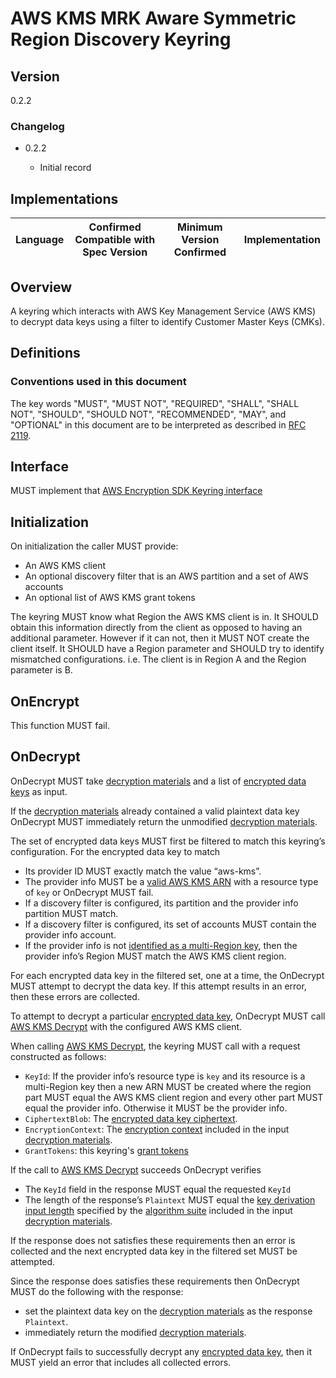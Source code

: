 [//]: # "Copyright Amazon.com Inc. or its affiliates. All Rights Reserved."
[//]: # "SPDX-License-Identifier: CC-BY-SA-4.0"

# AWS KMS MRK Aware Symmetric Region Discovery Keyring

## Version

0.2.2

### Changelog

- 0.2.2

  - Initial record

## Implementations

| Language | Confirmed Compatible with Spec Version | Minimum Version Confirmed | Implementation |
| -------- | -------------------------------------- | ------------------------- | -------------- |

## Overview

A keyring which interacts with AWS Key Management Service (AWS KMS)
to decrypt data keys using a filter to identify Customer Master Keys (CMKs).

## Definitions

### Conventions used in this document

The key words "MUST", "MUST NOT", "REQUIRED", "SHALL", "SHALL NOT", "SHOULD", "SHOULD NOT", "RECOMMENDED", "MAY", and "OPTIONAL"
in this document are to be interpreted as described in [RFC 2119](https://tools.ietf.org/html/rfc2119).

## Interface

MUST implement that [AWS Encryption SDK Keyring interface](../keyring-interface.md#interface)

## Initialization

On initialization the caller MUST provide:

- An AWS KMS client
- An optional discovery filter that is an AWS partition and a set of AWS accounts
- An optional list of AWS KMS grant tokens

The keyring MUST know what Region the AWS KMS client is in.
It SHOULD obtain this information directly from the client as opposed to having an additional parameter.
However if it can not, then it MUST NOT create the client itself.
It SHOULD have a Region parameter and SHOULD try to identify mismatched configurations.
i.e. The client is in Region A and the Region parameter is B.

## OnEncrypt

This function MUST fail.

## OnDecrypt

OnDecrypt MUST take [decryption materials](structures.md#decryption-materials) and
a list of [encrypted data keys](structures.md#encrypted-data-key) as input.

If the [decryption materials](structures.md#decryption-materials) already contained a valid plaintext data key
OnDecrypt MUST immediately return the unmodified [decryption materials](structures.md#decryption-materials).

The set of encrypted data keys MUST first be filtered to match this keyring’s configuration.
For the encrypted data key to match

- Its provider ID MUST exactly match the value “aws-kms”.
- The provider info MUST be a [valid AWS KMS ARN](aws-kms-key-arn.md#a-valid-aws-kms-arn) with a resource type of `key` or OnDecrypt MUST fail.
- If a discovery filter is configured, its partition and the provider info partition MUST match.
- If a discovery filter is configured, its set of accounts MUST contain the provider info account.
- If the provider info is not [identified as a multi-Region key](aws-kms-key-arn.md#identifying-an-aws-kms-multi-region-key), then the provider info’s Region MUST match the AWS KMS client region.

For each encrypted data key in the filtered set, one at a time, the OnDecrypt MUST attempt to decrypt the data key. If this attempt results in an error, then these errors are collected.

To attempt to decrypt a particular [encrypted data key](structures.md#encrypted-data-key),
OnDecrypt MUST call [AWS KMS Decrypt](https://docs.aws.amazon.com/kms/latest/APIReference/API_Decrypt.html) with the configured AWS KMS client.

When calling [AWS KMS Decrypt](https://docs.aws.amazon.com/kms/latest/APIReference/API_Decrypt.html), the keyring MUST call with a request constructed as follows:

- `KeyId`: If the provider info’s resource type is `key` and its resource is a multi-Region key
  then a new ARN MUST be created where the region part MUST equal the AWS KMS client region
  and every other part MUST equal the provider info. Otherwise it MUST be the provider info.
- `CiphertextBlob`: The [encrypted data key ciphertext](structures.md#ciphertext).
- `EncryptionContext`: The [encryption context](structures.md#encryption-context) included in the input [decryption materials](structures.md#decryption-materials).
- `GrantTokens`: this keyring's [grant tokens](https://docs.aws.amazon.com/kms/latest/developerguide/concepts.html#grant_token)

If the call to [AWS KMS Decrypt](https://docs.aws.amazon.com/kms/latest/APIReference/API_Decrypt.html) succeeds OnDecrypt verifies

- The `KeyId` field in the response MUST equal the requested `KeyId`
- The length of the response’s `Plaintext` MUST equal the [key derivation input length](algorithm-suites.md#key-derivation-input-length)
  specified by the [algorithm suite](algorithm-suites.md) included in the input [decryption materials](structures.md#decryption-materials).

If the response does not satisfies these requirements
then an error is collected and the next encrypted data key in the filtered set MUST be attempted.

Since the response does satisfies these requirements
then OnDecrypt MUST do the following with the response:

- set the plaintext data key on the [decryption materials](structures.md#decryption-materials) as the response `Plaintext`.
- immediately return the modified [decryption materials](structures.md#decryption-materials).

If OnDecrypt fails to successfully decrypt any [encrypted data key](structures.md#encrypted-data-key),
then it MUST yield an error that includes all collected errors.
